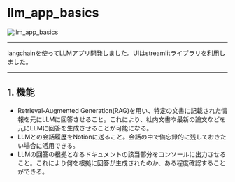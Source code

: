 # llm_app_basics

![llm_app_basics](https://github.com/Kamy-dev/llm_app_basics/assets/130248710/584977ab-97cf-41f8-8307-0b7e7cd98a22)

----

langchainを使ってLLMアプリ開発しました。UIはstreamlitライブラリを利用しました。

----

## 1. 機能

- Retrieval-Augmented Generation(RAG)を用い、特定の文書に記載された情報を元にLLMに回答させること。これにより、社内文書や最新の論文などを元にLLMに回答を生成させることが可能になる。
- LLMとの会話履歴をNotionに送ること。会話の中で備忘録的に残しておきたい場合に活用できる。
- LLMの回答の根拠となるドキュメントの該当部分をコンソールに出力させること。これにより何を根拠に回答が生成されたのか、ある程度確認することができる。

## 
